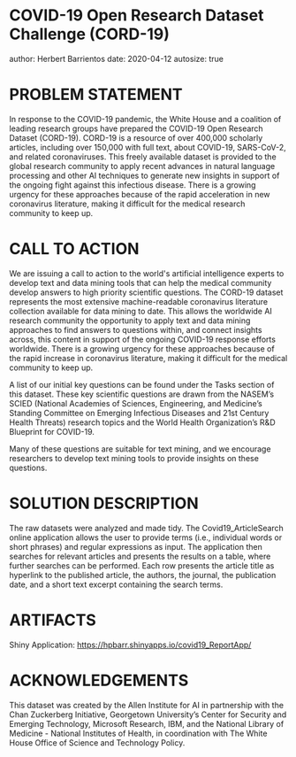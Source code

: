 COVID-19 Open Research Dataset Challenge (CORD-19)   
========================================================   
author: Herbert Barrientos
date:  2020-04-12
autosize: true
   
PROBLEM STATEMENT   
========================================================   
In response to the COVID-19 pandemic, the White House and a coalition of leading research groups have prepared the COVID-19 Open Research Dataset (CORD-19). CORD-19 is a resource of over 400,000 scholarly articles, including over 150,000 with full text, about COVID-19, SARS-CoV-2, and related coronaviruses. This freely available dataset is provided to the global research community to apply recent advances in natural language processing and other AI techniques to generate new insights in support of the ongoing fight against this infectious disease. There is a growing urgency for these approaches because of the rapid acceleration in new coronavirus literature, making it difficult for the medical research community to keep up.   
   
CALL TO ACTION      
========================================================   
We are issuing a call to action to the world's artificial intelligence experts to develop text and data mining tools that can help the medical community develop answers to high priority scientific questions. The CORD-19 dataset represents the most extensive machine-readable coronavirus literature collection available for data mining to date. This allows the worldwide AI research community the opportunity to apply text and data mining approaches to find answers to questions within, and connect insights across, this content in support of the ongoing COVID-19 response efforts worldwide. There is a growing urgency for these approaches because of the rapid increase in coronavirus literature, making it difficult for the medical community to keep up.   

A list of our initial key questions can be found under the Tasks section of this dataset. These key scientific questions are drawn from the NASEM’s SCIED (National Academies of Sciences, Engineering, and Medicine’s Standing Committee on Emerging Infectious Diseases and 21st Century Health Threats) research topics and the World Health Organization’s R&D Blueprint for COVID-19.   
   
Many of these questions are suitable for text mining, and we encourage researchers to develop text mining tools to provide insights on these questions.   
   
SOLUTION DESCRIPTION   
========================================================   
The raw datasets were analyzed and made tidy. The Covid19_ArticleSearch online application allows the user to provide terms (i.e., individual words or short phrases) and regular expressions as input. The application then searches for relevant articles and presents the results on a table, where further searches can be performed. Each row presents the article title as hyperlink to the published article, the authors, the journal, the publication date, and a short text excerpt containing the search terms.
   
ARTIFACTS   
========================================================   
Shiny Application: https://hpbarr.shinyapps.io/covid19_ReportApp/   
      
ACKNOWLEDGEMENTS
========================================================   
This dataset was created by the Allen Institute for AI in partnership with the Chan Zuckerberg Initiative, Georgetown University’s Center for Security and Emerging Technology, Microsoft Research, IBM, and the National Library of Medicine - National Institutes of Health, in coordination with The White House Office of Science and Technology Policy.   
